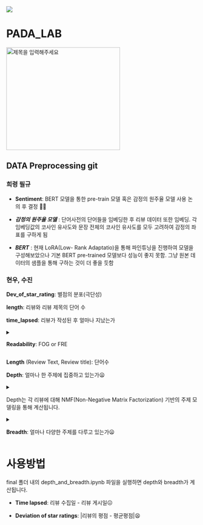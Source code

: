 <img  src="https://capsule-render.vercel.app/api?type=waving&color=BDBDC8&height=150&section=header"  />

  

# PADA_LAB

<img  src="https://github.com/user-attachments/assets/35685bcc-e06f-445e-b45d-428e643349c8"  alt="제목을 입력해주세요"  width="300"  height="270">

  

## DATA Preprocessing git

  

### 희령 필규

-  **Sentiment**: BERT 모델을 통한 pre-train 모델 혹은 감정의 원주율 모델 사용 논의 후 결정 😮‍💨

-  ***감정의 원주율 모델*** : 단어사전의 단어들을 임베딩한 후 리뷰 데이터 또한 임베딩. 각 임베딩값의 코사인 유사도와 문장 전체의 코사인 유사도를 모두 고려하여 감정의 좌표를 구하게 됨

-  ***BERT*** : 현재 LoRA(Low- Rank Adaptatio)을 통해 파인튜닝을 진행하여 모델을 구성해보았으나 기본 BERT pre-trained 모델보다 성능이 좋지 못함. 그냥 원본 데이터의 샘플을 통해 구하는 것이 더 좋을 듯함

  

### 현우, 수진

<summary>

**Dev_of_star_rating**: 별점의 분포(극단성)

</summary>

<summary>

**length**: 리뷰와 리뷰 제목의 단어 수

</summary>

<summary>

**time_lapsed**: 리뷰가 작성된 후 얼마나 지났는가

</summary>

  
  
  

<details>

  

<summary>

**Readability**: FOG or FRE

</summary>

사용된 수식 설명:<br/>

$\text{FOG Index} = 0.4 \times \left( \frac{\text{Total Words}}{\text{Total Sentences}} + 100 \times \frac{\text{Complex Words}}{\text{Total Words}} \right)$<br/>

$\text{FRE Score} = 206.835 - (1.015 \times \frac{\text{Total Words}}{\text{Total Sentences}}) - (84.6 \times \frac{\text{Total Syllables}}{\text{Total Words}})$

</details>

**Length** (Review Text, Review title): 단어수

  
  

**Depth**: 얼마나 한 주제에 집중하고 있는가😦

<details>

<summary>

Depth는 각 리뷰에 대해 NMF(Non-Negative Matrix Factorization) 기반의 주제 모델링을 통해 계산됩니다.

</summary>

  
  

</details>

  

<details>

  
  

<summary>

**Breadth**: 얼마나 다양한 주제를 다루고 있는가😦

</summary>

<img  width="1178"  alt="image (7)"  src="https://github.com/user-attachments/assets/cad0747a-9977-44ec-b45e-925d0c20f5b8"  />

  

Breadth는 각 리뷰의 주제 기여도를 기반으로 KL 발산을 계산하여 평가됩니다.

  

</details>

# 사용방법

final 폴더 내의 depth_and_breadth.ipynb 파일을 실행하면 depth와 breadth가 계산됩니다.

  
  
  

-  **Time lapsed**: 리뷰 수집일 - 리뷰 게시일😖

-  **Deviation of star ratings**: |리뷰의 평점 - 평균평점|😫
